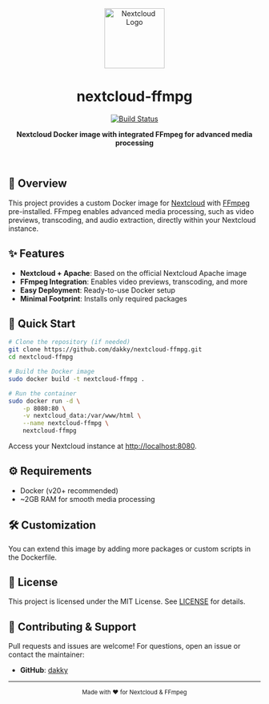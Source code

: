 
<div align="center">
	<img src="https://raw.githubusercontent.com/nextcloud/server/master/apps/theming/img/nextcloud.svg" alt="Nextcloud Logo" width="120"/>
	<h1>nextcloud-ffmpg</h1>
<p align="center">
  <a href="https://github.com/dakky/nextcloud-ffmpg/actions">
    <img src="https://github.com/dakky/nextcloud-ffmpg/actions/workflows/build.yml/badge.svg" alt="Build Status" />
  </a>
</p>
	<p><strong>Nextcloud Docker image with integrated FFmpeg for advanced media processing</strong></p>
	<br/>
</div>


## 🚀 Overview

This project provides a custom Docker image for [Nextcloud](https://nextcloud.com/) with [FFmpeg](https://ffmpeg.org/) pre-installed. FFmpeg enables advanced media processing, such as video previews, transcoding, and audio extraction, directly within your Nextcloud instance.

## ✨ Features

- **Nextcloud + Apache**: Based on the official Nextcloud Apache image
- **FFmpeg Integration**: Enables video previews, transcoding, and more
- **Easy Deployment**: Ready-to-use Docker setup
- **Minimal Footprint**: Installs only required packages

## 🐳 Quick Start

```sh
# Clone the repository (if needed)
git clone https://github.com/dakky/nextcloud-ffmpg.git
cd nextcloud-ffmpg

# Build the Docker image
sudo docker build -t nextcloud-ffmpg .

# Run the container
sudo docker run -d \
	-p 8080:80 \
	-v nextcloud_data:/var/www/html \
	--name nextcloud-ffmpg \
	nextcloud-ffmpg
```

Access your Nextcloud instance at [http://localhost:8080](http://localhost:8080).

## ⚙️ Requirements

- Docker (v20+ recommended)
- ~2GB RAM for smooth media processing

## 🛠️ Customization

You can extend this image by adding more packages or custom scripts in the Dockerfile.

## 📄 License

This project is licensed under the MIT License. See [LICENSE](LICENSE) for details.

## 🤝 Contributing & Support

Pull requests and issues are welcome! For questions, open an issue or contact the maintainer:
- **GitHub**: [dakky](https://github.com/dakky)

---

<div align="center">
	<sub>Made with ❤️ for Nextcloud & FFmpeg</sub>
</div>
